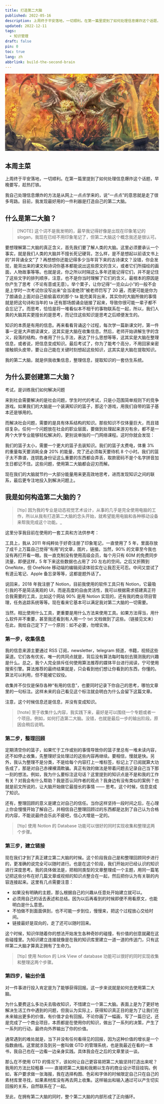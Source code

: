 ```yaml
---
title: 打造第二大脑
published: 2022-05-16
description: 上周终于平安落地，一切顺利。在第一篇里提到了如何处理信息爆炸这个话题，早晚要写，趁热打铁。 我自己处理信息爆炸的方法是从网上一点点学来的，说 “一点点” 的意思就是走了很多弯路。目前，我发现最好用的一件利器是打造自己的第二大脑。
updated: 2022-12-11
tags:
  - 知识管理
draft: false
pin: 0
toc: true
lang: zh
abbrlink: build-the-second-brain
---
```


![cover](./_images/打造第二大脑-1754474053916.webp)

## 本周主菜

上周终于平安落地，一切顺利。在第一篇里提到了如何处理信息爆炸这个话题，早晚要写，趁热打铁。

我自己处理信息爆炸的方法是从网上一点点学来的，说“一点点”的意思就是走了很多弯路。目前，我发现最好用的一件利器是打造自己的第二大脑。

## 什么是第二大脑？

> [!NOTE] 这个词不是我发明的，最早我记得好像是出现在印象笔记的 slogan，我现在已经不用印象笔记了，但第二大脑这个概念我还是很认可。

要想理解第二大脑的真正含义，首先我们要了解人类的大脑。这里必须要承认一个事实，就是我们人类的大脑并不擅长死记硬背。怎么样，是不是想起以前语文书上的“并背诵全文”了？再想想你还能记得多少当年背下来的古诗课文？没错，你会发现，能背出来的课文和诗词你基本都能说出这些原文的含义，或者它们所描绘的画面，人物故事等等。也就是说，你之所以时隔这么多年还能记得它们，并不是记住了这些文字的排列顺序，注意，也不是你当时理解了它们的含义，最根本的原因是你产生了思考（不论有意或无意）。举个栗子，让你记得“一览众山小”的一般不会是上学时一次考试你没写出来“会当凌绝顶”被老师罚写了 20 遍，而更可能是你为了朗诵会上面对自己偷偷喜欢的那个 ta 能完美背出来，其实你的大脑所做的事情就是把这句诗和当年的 ta 还有那场朗诵会链接了起来，导致你很可能一辈子都不会忘记了。而思考，恰恰是将一堆看似本不相干的事物联系在一起，所以，我们人类的大脑其实更擅长的是思考，而记住这些知识是思考之后顺便发生的。

知识的本质是有用的信息。再来看看背诵这个过程，每次学一篇新课文时，第一件事一定是大声朗读课文，这其实是大脑在收集信息。然后，老师开始讲解生字的含义，段落的结构，作者用了什么手法，表达了什么思想等等，这其实是大脑在整理信息，或者说，把信息变成知识。最后考试了，你为了能考个高分，不用回家亲密接触铜头皮带，要让自己能在关键时刻想起这些知识，这其实是大脑在提取知识。

我的第二大脑，就是供我收集信息，整理信息，提取知识的一套仿生系统。

## 为什么要创建第二大脑？

考试，是训练我们如何解决问题

来到社会需要解决的是社会问题，学生时代的考试，只是小范围简单规则下的竞争游戏。如果我们的大脑是一个装满知识的篮子，那这个游戏，用我们自带的篮子基本还是够用的。

而解决社会问题，需要的是具有体系结构的知识。那些知识不仅体量巨大，而且错综复杂。任何一个问题放在社会的职业层面，要做到处理起来游刃有余，都不是一两个大学专业能够轻松解决的，更别说单独的一门网络课程。这时你就会发现：

我们的篮子太小，需要一个更大的篮子去装知识。我们的篮子太费电，体重 3% 的重量每天要消耗全身 20% 的能量，完了还必须每天要待机 8 个小时。我们的篮子太不靠谱，连钥匙身份证这么重要的东西都会弄丢，取款密码不是个名字拼音加生日都记不住。这些问题，使用第二大脑都会迎刃而解。

现在我们的大脑就节约一大部分能量用来更高效地思考，进而发现知识之间的联系，最后更专注地投入到解决问题上。

## 我是如何构造第二大脑的？

> [!tip] 因为我的专业是动态视觉艺术设计，从事的几乎是完全使用电脑的工作，所以从我有打造第二大脑的念头开始，就希望能用电脑和各种移动设备来帮我完成这个功能。_

这里分享我目前在使用的一套工具和方法供参考：

工具上，我从 2011 年纯粹处于好奇注册了印象笔记，一直使用了 5 年，里面存放了成千上万篇自己觉得“有用”的文章，图片，链接。当然，90% 的文章至今我也没有再打开看一眼。我一直克制没有使用高级会员，每个月只有 60M 的免费同步流量，即便这样，5 年下来这些数据也占用了 2G 左右的空间。之后又折腾到 OneNote，但 OneNote 移动端的编辑阅读体验实在让我忍无可忍。中间又尝试了有道云笔记、Apple 备忘录等等，这都是题外话了。

说回来，2018 年我注册了 Notion，目前我使用的软件工具只有 Notion，它最吸引我的不是简洁美观的 UI，而是高度的自由灵活性，我可以根据需求搭建真正符合我需要的工具，比如这个网站 90% 是用 Notion 实现的，还有我的商业项目管理，任务追踪系统等等。现在看来它基本可以满足我对第二大脑的一切需要。

当然，相比使用什么工具，更重要是用什么方法来使用工具。如果方法得当，用什么软件并不重要，甚至我还看到有人用一个 txt 文档做到了这些。（链接见文末）在此，我给自己定下了一个原则：如不必要，勿增实体。

### 第一步，收集信息

我的信息来源主要通过 RSS 订阅，newsletter，telegram 频道，书籍，视频这些渠道。它们各有优劣，唯一的共同点就是，背后没有算法每时每刻去猜测我的兴趣是什么。总之，我个人完全排斥任何使用算法推荐的媒体平台进行阅读，宁可使用搜索引擎。算法推荐的最终结果就是，只会看到他们想让你看到的东西，你懂的。算法可以利用，但不能被它奴役。

收集并不仅仅是保存各种“有用的信息”，也要同时记录下你自己的思考，哪怕文章里的一句标注。这样未来的自己看见这个标注就会明白为什么会留下这篇文章。

注意，这个时候信息还是信息，并没有变成知识。

> [!note] 至于收集什么内容，我实践下来，最好是可以围绕一个专题或者一个项目。例如，如何打造第二大脑。没错，也就是最后一步的输出阶段。原因会稍后说明。

### 第二步，整理回顾

定期清空你的篮子，如果忙于工作或别的事情导致你的篮子里总有一堆未读内容，还不如停止收集，先整理好没处理过的这些内容再继续。要相信，慢就是快。另外，我认为整理不是分类，不是给每个内容打上一堆标签，标记上了已阅就算大功告成了，那是对自己赤裸裸滴欺骗。真正有效的做法是带着问题去记录自己当下那一刻的想法。例如，我为什么要标注这句话？这里提到的知识点是不是和我的工作有关？对我会有什么帮助？我是否认同作者的观点？我身边有没有类似的案例？也就是前文所说的，让大脑开始做它最擅长的事情 —— 思考。这个时候，信息变成了知识。

还有，整理回顾的意义是建立对自己的信任。当你这样坚持一段时间之后，在心理上你会慢慢开始了解自己，并相信自己整理回顾过的东西都是达到了自己认为合格的内容，不能说最终会乐此不疲吧，信心大增是一定的。

> [!tip] 使用 Notion 的 Database 功能可以很好的同时实现收集和整理这两个步骤。

### 第三步，建立链接

现在我们才到了真正建立第二大脑的时候。这个阶段我自己是和整理回顾同步进行的，更准确的说完全可以随时进行。也是在这个阶段，我们开始对已经认识的知识进行深度思考。我的具体做法是，把相同类型的文章整理成一个主题，用同一篇笔记把这些分布在好几篇文章或视频的知识点整合在一起，然后把你认为有关联的内容连接起来。这里有几点需要注意：

- 如果没有明确的主题，那么根据自己的兴趣从任意处开始建立就可以。
- 必须用自己的话去表述和总结。因为以后再看到的时候即便不用看原文，也能明白是什么意思。
- 不怕做不到面面俱到，也不可能一步到位，慢慢来，把这个过程放心交给时间。
- 链接最好是双向的，走了还可以随时回来。

这个时候，知识伴随着你的想法开始发生各种奇妙的碰撞，有价值的创意就藏在这些碰撞里。为知识建立连接就像是在我的知识库里建立一道一道的传送门，只有这样第二大脑才算真正拥有了生命力。

> [!tip] 使用 Notion 的 Link View of database 功能可以很好的同时实现收集和整理这两个步骤。

### 第四步，输出价值

对一件事进行投入肯定是为了能够获得回报。这一步来说就是如何去使用第二大脑。

为什么要费这么多功夫去吸收知识，不惜建立一个第二大脑。表面上是为了更好地解决生活工作中遇到的问题，但我认为实际上，获得知识真正目的是为了让我们在未来输出更多的价值，有价值才会有回报。不论你画了一幅画，写了一篇日记，还是完成了一个商业项目，本质都是在使用你的知识，做出了一系列的决策，产生了一系列的行动，最终向外界输出了你的价值。

通常遇到的难处就是，当下并没有任何看得见的回报，因为这种价值的增长是一个指数曲线。这里就涉及到另一套叫做 GTD 的管理系统，也是我最近在看的一本书，我自己也在一边看一边亲身实践。具体我会在之后的文章里谈一谈。

那么在不使用 GTD 的情况下，该如何让自己更容易把第二大脑坚持打造出来呢？我用的方法比较粗暴 —— 直接把第二大脑和我赖以生存的商业设计项目挂钩。例如，客户要求做一张海报，我在选择构图、色彩和字体的时候限定自己只在自己的素材库里寻找，如果素材库没有再去网上收集。这样输出和输入通过可以产生切实回报的关系，自然联系在了一起。

至此，在拥有第二大脑的同时，整个第二大脑的内部形成了正向循环。